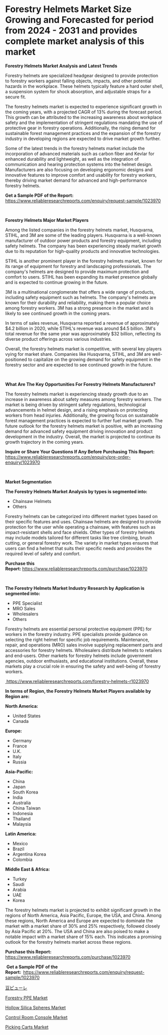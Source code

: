 <p><h1>Forestry Helmets Market Size Growing and Forecasted for period from 2024 - 2031 and provides complete market analysis of this market</h1></p><p><strong>Forestry Helmets Market Analysis and Latest Trends</strong></p>
<p><p>Forestry helmets are specialized headgear designed to provide protection to forestry workers against falling objects, impacts, and other potential hazards in the workplace. These helmets typically feature a hard outer shell, a suspension system for shock absorption, and adjustable straps for a secure fit.</p><p>The forestry helmets market is expected to experience significant growth in the coming years, with a projected CAGR of 13% during the forecast period. This growth can be attributed to the increasing awareness about workplace safety and the implementation of stringent regulations mandating the use of protective gear in forestry operations. Additionally, the rising demand for sustainable forest management practices and the expansion of the forestry industry in developing regions are expected to drive market growth further.</p><p>Some of the latest trends in the forestry helmets market include the incorporation of advanced materials such as carbon fiber and Kevlar for enhanced durability and lightweight, as well as the integration of communication and hearing protection systems into the helmet design. Manufacturers are also focusing on developing ergonomic designs and innovative features to improve comfort and usability for forestry workers, thereby driving market demand for advanced and high-performance forestry helmets.</p></p>
<p><strong>Get a Sample PDF of the Report:&nbsp;</strong> <a href="https://www.reliableresearchreports.com/enquiry/request-sample/1023970">https://www.reliableresearchreports.com/enquiry/request-sample/1023970</a></p>
<p>&nbsp;</p>
<p><strong>Forestry Helmets Major Market Players</strong></p>
<p><p>Among the listed companies in the forestry helmets market, Husqvarna, STIHL, and 3M are some of the leading players. Husqvarna is a well-known manufacturer of outdoor power products and forestry equipment, including safety helmets. The company has been experiencing steady market growth due to its reputation for high-quality products and innovative technologies.</p><p>STIHL is another prominent player in the forestry helmets market, known for its range of equipment for forestry and landscaping professionals. The company's helmets are designed to provide maximum protection and comfort to users. STIHL has been expanding its market presence globally and is expected to continue growing in the future.</p><p>3M is a multinational conglomerate that offers a wide range of products, including safety equipment such as helmets. The company's helmets are known for their durability and reliability, making them a popular choice among forestry workers. 3M has a strong presence in the market and is likely to see continued growth in the coming years.</p><p>In terms of sales revenue, Husqvarna reported a revenue of approximately $4.2 billion in 2020, while STIHL's revenue was around $4.5 billion. 3M's total revenue for the same year was approximately $32 billion, reflecting its diverse product offerings across various industries.</p><p>Overall, the forestry helmets market is competitive, with several key players vying for market share. Companies like Husqvarna, STIHL, and 3M are well-positioned to capitalize on the growing demand for safety equipment in the forestry sector and are expected to see continued growth in the future.</p></p>
<p>&nbsp;</p>
<p><strong>What Are The Key Opportunities For Forestry Helmets Manufacturers?</strong></p>
<p><p>The forestry helmets market is experiencing steady growth due to an increase in awareness about safety measures among forestry workers. The market is being driven by stringent safety regulations, technological advancements in helmet design, and a rising emphasis on protecting workers from head injuries. Additionally, the growing focus on sustainable forest management practices is expected to further fuel market growth. The future outlook for the forestry helmets market is positive, with an increasing demand for advanced safety equipment driving innovation and product development in the industry. Overall, the market is projected to continue its growth trajectory in the coming years.</p></p>
<p><strong>Inquire or Share Your Questions If Any Before Purchasing This Report:</strong> <a href="https://www.reliableresearchreports.com/enquiry/pre-order-enquiry/1023970">https://www.reliableresearchreports.com/enquiry/pre-order-enquiry/1023970</a></p>
<p>&nbsp;</p>
<p><strong>Market Segmentation</strong></p>
<p><strong>The Forestry Helmets Market Analysis by types is segmented into:</strong></p>
<p><ul><li>Chainsaw Helmets</li><li>Others</li></ul></p>
<p><p>Forestry helmets can be categorized into different market types based on their specific features and uses. Chainsaw helmets are designed to provide protection for the user while operating a chainsaw, with features such as impact-resistant shells and face shields. Other types of forestry helmets may include models tailored for different tasks like tree climbing, brush cutting, or general forestry work. The variety in market types ensures that users can find a helmet that suits their specific needs and provides the required level of safety and comfort.</p></p>
<p><strong>Purchase this Report:&nbsp;</strong><a href="https://www.reliableresearchreports.com/purchase/1023970">https://www.reliableresearchreports.com/purchase/1023970</a></p>
<p>&nbsp;</p>
<p><strong>The Forestry Helmets Market Industry Research by Application is segmented into:</strong></p>
<p><ul><li>PPE Specialist</li><li>MRO Sales</li><li>Wholesalers</li><li>Others</li></ul></p>
<p><p>Forestry helmets are essential personal protective equipment (PPE) for workers in the forestry industry. PPE specialists provide guidance on selecting the right helmet for specific job requirements. Maintenance, repair, and operations (MRO) sales involve supplying replacement parts and accessories for forestry helmets. Wholesalers distribute helmets to retailers and end-users. Other markets for forestry helmets include government agencies, outdoor enthusiasts, and educational institutions. Overall, these markets play a crucial role in ensuring the safety and well-being of forestry workers.</p></p>
<p><a href="https://www.reliableresearchreports.com/forestry-helmets-r1023970">&nbsp;https://www.reliableresearchreports.com/forestry-helmets-r1023970</a></p>
<p><strong>In terms of Region, the Forestry Helmets Market Players available by Region are:</strong></p>
<p>
    <p> <strong> North America: </strong>
        <ul>
            <li>United States</li>
            <li>Canada</li>
        </ul>
        </p> 
    <p> <strong> Europe: </strong>
        <ul>
            <li>Germany</li>
            <li>France</li>
            <li>U.K.</li>
            <li>Italy</li>
            <li>Russia</li>
        </ul>
        </p> 
    <p> <strong> Asia-Pacific: </strong>
        <ul>
            <li>China</li>
            <li>Japan</li>
            <li>South Korea</li>
            <li>India</li>
            <li>Australia</li>
            <li>China Taiwan</li>
            <li>Indonesia</li>
            <li>Thailand</li>
            <li>Malaysia</li>
        </ul>
        </p> 
    <p> <strong> Latin America: </strong>
        <ul>
            <li>Mexico</li>
            <li>Brazil</li>
            <li>Argentina Korea</li>
            <li>Colombia</li>
        </ul>
        </p> 
    <p> <strong> Middle East & Africa: </strong>
        <ul>
            <li>Turkey</li>
            <li>Saudi</li>
            <li>Arabia</li>
            <li>UAE</li>
            <li>Korea</li>
        </ul>
    </p>
    </p>
<p><p>The forestry helmets market is projected to exhibit significant growth in the regions of North America, Asia Pacific, Europe, the USA, and China. Among these regions, North America and Europe are expected to dominate the market with a market share of 30% and 25% respectively, followed closely by Asia Pacific at 20%. The USA and China are also poised to make a notable impact with a market share of 15% each. This indicates a promising outlook for the forestry helmets market across these regions.</p></p>
<p><strong>Purchase this Report: </strong><a href="https://www.reliableresearchreports.com/purchase/1023970">https://www.reliableresearchreports.com/purchase/1023970</a></p>
<p>&nbsp;<strong>Get a Sample PDF of the Report:&nbsp;&nbsp;</strong><a href="https://www.reliableresearchreports.com/enquiry/request-sample/1023970">https://www.reliableresearchreports.com/enquiry/request-sample/1023970</a></p>
<p><strong></strong></p>
<p><p><a href="https://github.com/VinceMarvin1/Market-Research-Report-List-1/blob/main/720230554059.md">豆ピューレ</a></p><p><a href="https://github.com/IzaiahBartell/Market-Research-Report-List-1/blob/main/forestry-ppe-market.md">Forestry PPE Market</a></p><p><a href="https://github.com/biheemgalvinlouises6hokrh3h/Market-Research-Report-List-2/blob/main/hollow-silica-spheres-market.md">Hollow Silica Spheres Market</a></p><p><a href="https://www.linkedin.com/pulse/control-room-console-market-analysis-sze-forecasted-period-from-ciivc">Control Room Console Market</a></p><p><a href="https://www.linkedin.com/pulse/picking-carts-market-exploring-share-trends-future-growth-t5ssc">Picking Carts Market</a></p></p>